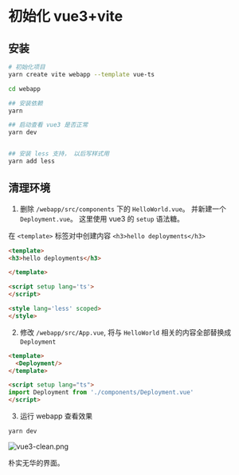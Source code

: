 # 初始化 vue3+vite


## 安装

```bash
# 初始化项目
yarn create vite webapp --template vue-ts

cd webapp

## 安装依赖
yarn

## 启动查看 vue3 是否正常
yarn dev


## 安装 less 支持， 以后写样式用
yarn add less
```

## 清理环境

1. 删除 `/webapp/src/components` 下的 `HelloWorld.vue`。
并新建一个 `Deployment.vue`。 这里使用 vue3 的 `setup` 语法糖。

在 `<template>` 标签对中创建内容 `<h3>hello deployments</h3>`

```html
<template>
<h3>hello deployments</h3>

</template>

<script setup lang='ts'>
</script>

<style lang='less' scoped>
</style>
```

2. 修改 `/webapp/src/App.vue`, 将与 `HelloWorld` 相关的内容全部替换成 `Deployment`

```html
<template>
  <Deployment/>
</template>

<script setup lang="ts">
import Deployment from './components/Deployment.vue'
</script>
```

3. 运行 webapp 查看效果

```bash
yarn dev
```

![vue3-clean.png](/docs/assets/img/07/vue3-clean.png)

朴实无华的界面。

